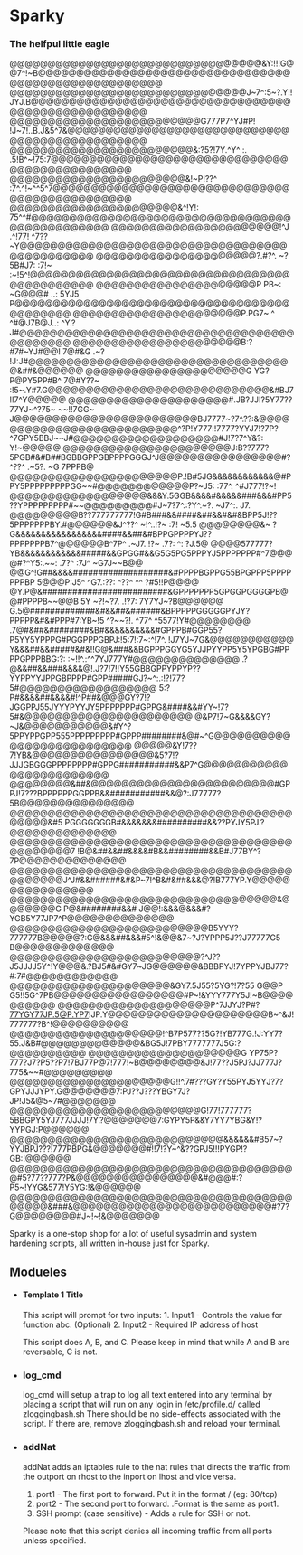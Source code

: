 
# Sparky 

### The helfpul little eagle

@@@@@@@@@@@@@@@@@@@@@@@@@@@@@@@@@&Y:!!!G@@7^!~B@@@@@@@@@@@@@@@@@@@@@@@@@@@@@@@@@@@@@@@@@@@@@@@@@@@@@
@@@@@@@@@@@@@@@@@@@@@@@@@@@@@@@J~7^:5~?.Y!!JYJ.B@@@@@@@@@@@@@@@@@@@@@@@@@@@@@@@@@@@@@@@@@@@@@@@@@@@@
@@@@@@@@@@@@@@@@@@@@@@@@@G777P7^YJ#P! !J~7!..B.J&5^7&@@@@@@@@@@@@@@@@@@@@@@@@@@@@@@@@@@@@@@@@@@@@@@@
@@@@@@@@@@@@@@@@@@@@@@@@&:?5?!7Y.^Y^   :. .5!B^~!75:7@@@@@@@@@@@@@@@@@@@@@@@@@@@@@@@@@@@@@@@@@@@@@@@
@@@@@@@@@@@@@@@@@@@@@@@&!~P!??^          :7^.^!~^^5^7@@@@@@@@@@@@@@@@@@@@@@@@@@@@@@@@@@@@@@@@@@@@@@@
@@@@@@@@@@@@@@@@@@@@@@&^!Y!:                    75^^#@@@@@@@@@@@@@@@@@@@@@@@@@@@@@@@@@@@@@@@@@@@@@@@
@@@@@@@@@@@@@@@@@@@@@@!^J        .^!77!         ^7??~Y@@@@@@@@@@@@@@@@@@@@@@@@@@@@@@@@@@@@@@@@@@@@@@
@@@@@@@@@@@@@@@@@@@@@?.#?^.     ~?5B#J7:    :7!~ :~!5^!@@@@@@@@@@@@@@@@@@@@@@@@@@@@@@@@@@@@@@@@@@@@@
@@@@@@@@@@@@@@@@@@@@@P PB~:     ~G@@@#       ..:  5YJ5 P@@@@@@@@@@@@@@@@@@@@@@@@@@@@@@@@@@@@@@@@@@@@
@@@@@@@@@@@@@@@@@@@@@@P.PG7~ ^ ^#@J7B@J..:        ^Y.?J#@@@@@@@@@@@@@@@@@@@@@@@@@@@@@@@@@@@@@@@@@@@@
@@@@@@@@@@@@@@@@@@@@@@B:?#7#~YJ#@@!  7@#&G    .~? !J:J#@@@@@@@@@@@@@@@@@@@@@@@@@@@@@@@@@@@&##&@@@@@@
@@@@@@@@@@@@@@@@@@@@@G YG?P@PY5PP#B^  7@#Y??~ :!5~.Y#7.G@@@@@@@@@@@@@@@@@@@@@@@@@@@@@&#BJ7!!7^Y@@@@@
@@@@@@@@@@@@@@@@@@@@@#.JB?JJ!?5Y77??77YJ~^?75~ ~~!!7GG~ J@@@@@@@@@@@@@@@@@@@@@@@@BJ7777~?7^.??:&@@@@
@@@@@@@@@@@@@@@@@@@@@@^?P!Y777!!7777?YYJ7!?7P?^7GPY5BBJ~~J#@@@@@@@@@@@@@@@@@@@#J!7?7^Y&?:   Y!~@@@@@
@@@@@@@@@@@@@@@@@@@@@@J:B??777?5PGB#&#B##BGBBGPPGBPPPPGGGJ^J@@@@@@@@@@@@@@@@#?^??^ .~5?.   ~G 7PPPB@
@@@@@@@@@@@@@@@@@@@@@@P.!B#5JG&&&&&&&&&&&&@#PPY5PPPPPPPPPGG~~#@@@@@@@@@@@@P?~J5: :77^.    ^#J777!?~!
@@@@@@@@@@@@@@@@@@&&&Y.5GGB&&&&#&&&&&###&&&#PP5??YPPPPPPPPP#~~@@@@@@@@@#J~7?7^.:?Y^.~?.  ~J7^:.  J7.
@@@@@@@@@B??777777777!G#B###&&####&##&&#&#&BPP5J!??5PPPPPPPBY.#@@@@@@&J^??^  ~!^..!?~  :7!      ~5.5
@@@@@@@@&~ ?G&&&&&&&&&&&&&&&&&####&&##&#BPPGPPPPYJ??PPPPPPPB7^@@@@@@B^7P^ .~J7..!?~  .7?:   ^: ?J.5@
@@@@577777?YB&&&&&&&&&&&&#####&&GPGG#&&G5G5PG5PPPYJ5PPPPPPP#^7@@@@#?^Y5:.~~: .7?^  :7J^    ~G7J~~B@@
@@G^!G##&&&&###################&#PPPPBGPPG55BPGPPP5PPPPPPPBP 5@@@P:J5^ ^G7.:??:  ^??^  ^^ ?#5!!P@@@@
@Y.P@&#########################&GPPPPPPP5GPGGPGGGGPB@@#PPPPB~~@@B 5Y  ~?!~?7. .!?7:   7Y7YJ~?B@@@@@@
G.5@#############&#&&##&######&BPPPPPGGGGGPYJY?PPPPP&#&#PPP#7:YB~!5 ^?~~?!. ^77^    ^5577!Y#@@@@@@@@
.7@#&##&########&B#&&&&&&&&&&#GPPPB#GGP55?P5YY5YPPPG#PGGPPPGBPJ:!5:7!:7~:^!7^.  !J7YJ~7G&@@@@@@@@@@@
 Y&&&##&&#####&#&!!G@&###&&BGPPPGGYG5YJJPYYPP5Y5YPGBG#PPPPGPPPBBG:?: :~!!^.:^^7YJ777Y#@@@@@@@@@@@@@@
.?@&&##&&###&&&&@!.J?7!7!!Y55GBBGPPYPPYP??YYPPYYJPPGBPPPP#GPP#####GJ?~^:.:!?!77?5#@@@@@@@@@@@@@@@@@@
5:?P#&&&&##&&&&#!^P##&@@@GY?7!?JGGPPJ55JYYYPYYJY5PPPPPPP#GPPG&####&&#YY~!7?5#&@@@@@@@@@@@@@@@@@@@@@@
@&P7!7~G&&&&GY?~J&@@@@@@@@@@@&#Y^?5PPYPPGPP555PPPPPPPPP#GPPP########&@#~^G@@@@@@@@@@@@@@@@@@@@@@@@@@
@@@@@&Y!7??7!YB&@@@@@@@@@@@@@@@@&5?7!?JJJGBGGGPPPPPPPP#GPPG###########&&P7^G@@@@@@@@@@@@@@@@@@@@@@@@
@@@@@@@@&##&@@@@@@@@@@@@@@@@@@@@@@@@#GPPJ!7???BPPPPPPGGPPB&&###########&&@?:J77777?5B@@@@@@@@@@@@@@@
@@@@@@@@@@@@@@@@@@@@@@@@@@@@@@@@@@@@@@@@@@&#5 PGGGGGGGB#&&&&&&&##########&&??PYJY5PJ.?@@@@@@@@@@@@@@
@@@@@@@@@@@@@@@@@@@@@@@@@@@@@@@@@@@@@@@@@@@@@7 !B@&##&&##&&&&#B&&########&&B#J77BY^?7P@@@@@@@@@@@@@@
@@@@@@@@@@@@@@@@@@@@@@@@@@@@@@@@@@@@@@@@@@@@J^J#&&######&#&P~7!^B&#&##&&&@?!B777YP.Y@@@@@@@@@@@@@@@@
@@@@@@@@@@@@@@@@@@@@@@@@@@@@@@@@@@@&@@@@@@@G P@&########&&# J@@!:&&&@&&&#?YGB5Y77JP7^P@@@@@@@@@@@@@@
@@@@@@@@@@@@@@@@@@@@@@@@@@B5YYY?777777B@@@@@?:G@&&&##&&&#5^!&@@&7~?J?YPPP5J??J77777G5 B@@@@@@@@@@@@@
@@@@@@@@@@@@@@@@@@@@@@@@@?^J??J5JJJJ5Y^!Y@@@&.?BJ5#&#GY7~JG@@@@@@&BBBPYJ!7YPPYJBJ77?#:7#@@@@@@@@@@@@
@@@@@@@@@@@@@@@@@@@@@&GY7.5J55?5YG?!7?55 G@@P G5!!5G^7PB@@@@@@@@@@@@@@@@@#P~!&YYY777Y5J!~B@@@@@@@@@@
@@@@@@@@@@@@@@@@@@@@P^7JJYJ?P#?77YGY77JP.5@P.YP7!JP.Y@@@@@@@@@@@@@@@@@@@@@B~^&J!777777?B^!@@@@@@@@@@
@@@@@@@@@@@@@@@@@@@@!^B7P577??5G?!YB777G.!J:YY7?55.J&B#@@@@@@@@@@@@@&BG5J!7PBY7777777J5G:?@@@@@@@@@@
@@@@@@@@@@@@@@@@@@@@G YP75P?777?J7?P5??P7!7BJ77P@7!777!~B@@@@@@@@&J!77??J5PJ?JJ777J?775&~~#@@@@@@@@@
@@@@@@@@@@@@@@@@@@@@@G!!^.7#???GY?Y55PYJ5YYJ?7?GPYJJJYPY.G@@@@@@@7:PJ??J???YBGY7J?JP!J5&@5~7#@@@@@@@
@@@@@@@@@@@@@@@@@@@@@@@@@G!77!777777?5BBGPY5YJ777JJJJ!7Y.?@@@@@@@7:GYPY5P&&Y7YY7YBG&Y!?YYPGJ:P@@@@@@
@@@@@@@@@@@@@@@@@@@@@@@@@@@@&&&&&&#B57~?YYJBPJ???!777PBPG&@@@@@@@#!!7!?Y~^&??GPJ5!!!PYGP!?GB:!@@@@@@
@@@@@@@@@@@@@@@@@@@@@@@@@@@@@@@@@@@@@@#5?77??777?P&@@@@@@@@@@@@@@@@&#@@@#:?P5~!YYG&577!Y5YG:!&@@@@@@
@@@@@@@@@@@@@@@@@@@@@@@@@@@@@@@@@@@@@@@@@@&###&@@@@@@@@@@@@@@@@@@@@@@@@@@#?7?G@@@@@@@@#J~!~!&@@@@@@@

Sparky is a one-stop shop for a lot of useful sysadmin and system hardening scripts, all written in-house just for Sparky.  

## Modueles

- #### Template 1 Title
	This script will prompt for two inputs:
		1. Input1 - Controls the value for function abc.  (Optional)
		2. Input2 - Required IP address of host
		
	This script does A, B, and C.  Please keep in mind that while A and B are reversable, C is not.  
	
- ### log_cmd
	log_cmd will setup a trap to log all text entered into any terminal by placing a script that will run on any login in /etc/profile.d/ called zloggingbash.sh
	There should be no side-effects associated with the script.  If there are, remove zloggingbash.sh and reload your terminal.  
	
- ### addNat
	addNat adds an iptables rule to the nat rules that directs the traffic from the outport on rhost to the inport on lhost and vice versa.
	1. port1 - The first port to forward.  Put it in the format <port>/<tcp or udp> (eg: 80/tcp)
	2. port2 - The second port to forward. .Format is the same as port1. 
	3. SSH prompt (case sensitive) - Adds a rule for SSH or not.  
	
	Please note that this script denies all incoming traffic from all ports unless specified.  

